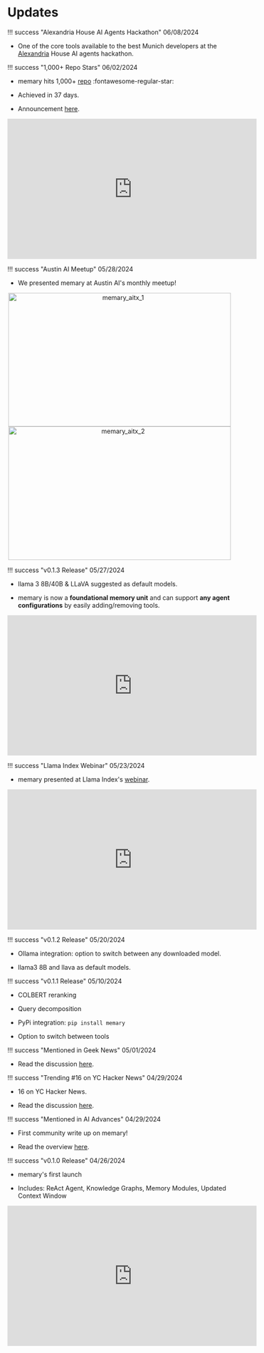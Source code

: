 # Updates 

!!! success "Alexandria House AI Agents Hackathon" 
06/08/2024 

- One of the core tools available to the best Munich developers at the [Alexandria](https://www.alexandria.so/) House AI agents hackathon.  

!!! success "1,000+ Repo Stars" 
06/02/2024 

- memary hits 1,000+ [repo](https://github.com/kingjulio8238/memary) :fontawesome-regular-star:

- Achieved in 37 days. 

- Announcement [here](https://www.linkedin.com/feed/update/urn:li:activity:7203512435914223619/).

<div style="text-align: center;">
<iframe width="560" height="315" src="https://www.youtube.com/embed/fcdYoag-WXo" frameborder="0" allow="accelerometer; autoplay; clipboard-write; encrypted-media; gyroscope; picture-in-picture" allowfullscreen></iframe>
</div>

!!! success "Austin AI Meetup"
05/28/2024

- We presented memary at Austin AI's monthly meetup! 

<div style="text-align: center;">
<img src="https://github.com/kingjulio8238/memary/blob/diagram-adds/diagrams/memary-aitx-1.png?raw=true" alt="memary_aitx_1" width="500" height="300" />

<img src="https://github.com/kingjulio8238/memary/blob/diagram-adds/diagrams/memary-aitx-2.png?raw=true" alt="memary_aitx_2" width="500" height="300" />
</div>

!!! success "v0.1.3 Release"
05/27/2024 

- llama 3 8B/40B & LLaVA suggested as default models.

- memary is now a **foundational memory unit** and can support **any agent configurations** by easily adding/removing tools.

<div style="text-align: center;">
<iframe width="560" height="315" src="https://www.youtube.com/embed/JhXn8HE56Rw" frameborder="0" allow="accelerometer; autoplay; clipboard-write; encrypted-media; gyroscope; picture-in-picture" allowfullscreen></iframe>
</div>

!!! success "Llama Index Webinar"
05/23/2024 

- memary presented at Llama Index's [webinar](https://lu.ma/nzh3o83f).

<div style="text-align: center;">
  <iframe width="560" height="315" src="https://www.youtube.com/embed/45-4i747BqY?start=3" frameborder="0" allow="accelerometer; autoplay; clipboard-write; encrypted-media; gyroscope; picture-in-picture" allowfullscreen></iframe>
</div>

!!! success "v0.1.2 Release" 
05/20/2024 

- Ollama integration: option to switch between any downloaded model.

- llama3 8B and llava as default models.

!!! success "v0.1.1 Release" 
05/10/2024 

- COLBERT reranking 

- Query decomposition 

- PyPi integration: `pip install memary`

- Option to switch between tools 

!!! success "Mentioned in Geek News" 
05/01/2024 

- Read the discussion [here](https://news.hada.io/topic?id=14583).

!!! success "Trending #16 on YC Hacker News" 
04/29/2024 

- 16 on YC Hacker News. 

- Read the discussion [here](https://news.ycombinator.com/item?id=40196879). 

!!! success "Mentioned in AI Advances" 
04/29/2024 

- First community write up on memary! 

- Read the overview [here](https://ai.gopubby.com/beyond-short-term-memory-how-memary-makes-chatbots-remember-6fa59a56773a). 

!!! success "v0.1.0 Release" 
04/26/2024 

- memary's first launch 

- Includes: ReAct Agent, Knowledge Graphs, Memory Modules, Updated Context Window 

<div style="text-align: center;">
  <iframe width="560" height="315" src="https://www.youtube.com/embed/GnUU3_xK6bg" frameborder="0" allow="accelerometer; autoplay; clipboard-write; encrypted-media; gyroscope; picture-in-picture" allowfullscreen></iframe>
</div>


<!-- 
TO INCLUDE: 
- META write up
- New releases (ongoing)
- case studies 
 -->